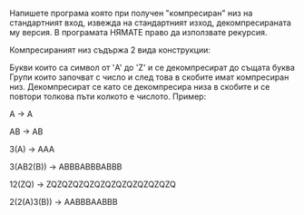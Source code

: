 Напишете програма която при получен "компресиран" низ на стандартният вход, извежда на стандартният изход, декомпресираната му версия. В програмата НЯМАТЕ право да използвате рекурсия.

Компресираният низ съдържа 2 вида конструкции:

Букви които са символ от 'A' до 'Z' и се декомпресират до същата буква
Групи които започват с число и след това в скобите имат компресиран низ. Декомпресират се като се декомпресира низа в скобите и се повтори толкова пъти колкото е числото.
Пример:

A -> A

AB -> AB

3(A) -> AAA

3(AB2(B)) -> ABBBABBBABBB

12(ZQ) -> ZQZQZQZQZQZQZQZQZQZQZQZQ

2(2(A)3(B)) -> AABBBAABBB